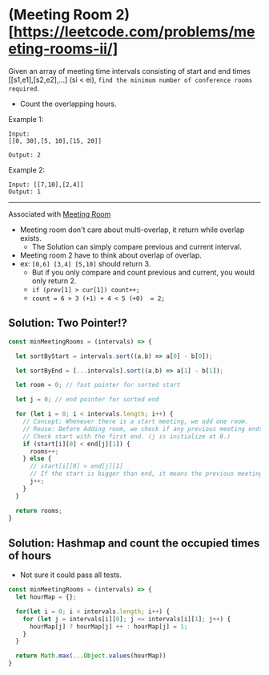 # (Meeting Room 2)[https://leetcode.com/problems/meeting-rooms-ii/]

Given an array of meeting time intervals consisting of start and end times [[s1,e1],[s2,e2],...] (si < ei), `find the minimum number of conference rooms required`.
- Count the overlapping hours.

Example 1:

```
Input: 
[[0, 30],[5, 10],[15, 20]]

Output: 2
```

Example 2:

```
Input: [[7,10],[2,4]]
Output: 1
```

---

Associated with [Meeting Room](meeting-room.md)
- Meeting room don't care about multi-overlap, it return while overlap exists.
  - The Solution can simply compare previous and current interval.
- Meeting room 2 have to think about overlap of overlap.
- ex: `[0,6] [3,4] [5,10]` should return 3.
  - But if you only compare and count previous and current, you would only return 2.
  - `if (prev[1] > cur[1]) count++;`
  - `count = 6 > 3 (+1) + 4 < 5 (+0)  = 2;`

## Solution: Two Pointer!?
```js
const minMeetingRooms = (intervals) => {

  let sortByStart = intervals.sort((a,b) => a[0] - b[0]);

  let sortByEnd = [...intervals].sort((a,b) => a[1] - b[1]);

  let room = 0; // fast pointer for sorted start

  let j = 0; // end pointer for sorted end

  for (let i = 0; i < intervals.length; i++) {
    // Concept: Whenever there is a start meeting, we add one room.
    // Reuse: Before Adding room, we check if any previous meeting ends.
    // Check start with the first end. (j is initialize at 0.)
    if (start[i][0] < end[j][1]) {
      rooms++;
    } else {
      // start[i][0] > end[j][1]
      // If the start is bigger than end, it means the previous meeting ends and a room is empty.
      j++;
    }
  }

  return rooms;
}
```

## Solution: Hashmap and count the occupied times of hours
- Not sure it could pass all tests.
```js
const minMeetingRooms = (intervals) => {
  let hourMap = {};

  for(let i = 0; i < intervals.length; i++) {
    for (let j = intervals[i][0]; j <= intervals[i][1]; j++) {
      hourMap[j] ? hourMap[j] ++ : hourMap[j] = 1;
    }
  }

  return Math.max(...Object.values(hourMap))
}
```
